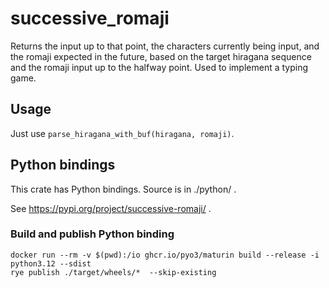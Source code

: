 # successive_romaji

Returns the input up to that point, the characters currently being input, and the romaji expected in the future, based on the target hiragana sequence and the romaji input up to the halfway point.
Used to implement a typing game.

## Usage

Just use `parse_hiragana_with_buf(hiragana, romaji)`.

## Python bindings

This crate has Python bindings. Source is in ./python/ .

See https://pypi.org/project/successive-romaji/ .

### Build and publish Python binding

```commandline
docker run --rm -v $(pwd):/io ghcr.io/pyo3/maturin build --release -i python3.12 --sdist
rye publish ./target/wheels/*  --skip-existing
```
